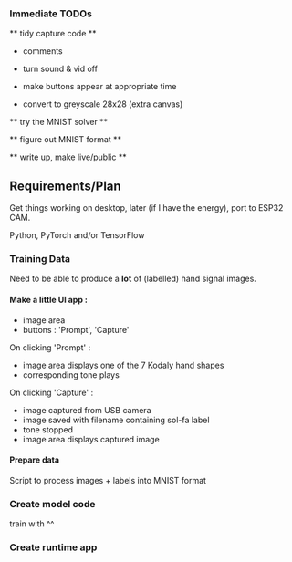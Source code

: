 ### Immediate TODOs

** tidy capture code **

- comments
- turn sound & vid off
- make buttons appear at appropriate time

- convert to greyscale 28x28 (extra canvas)

** try the MNIST solver **

** figure out MNIST format **

** write up, make live/public **

## Requirements/Plan

Get things working on desktop, later (if I have the energy), port to ESP32 CAM.

Python, PyTorch and/or TensorFlow

### Training Data

Need to be able to produce a **lot** of (labelled) hand signal images.

#### Make a little UI app :

- image area
- buttons : 'Prompt', 'Capture'

On clicking 'Prompt' :

- image area displays one of the 7 Kodaly hand shapes
- corresponding tone plays

On clicking 'Capture' :

- image captured from USB camera
- image saved with filename containing sol-fa label
- tone stopped
- image area displays captured image

#### Prepare data

Script to process images + labels into MNIST format

### Create model code

train with ^^

### Create runtime app
